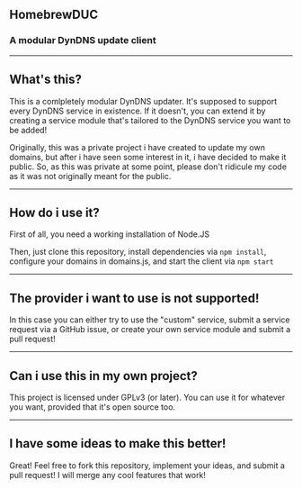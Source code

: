 ## HomebrewDUC
### A modular DynDNS update client

---

## What's this?
This is a comlpletely modular DynDNS updater. It's supposed to support every DynDNS service in existence. If it doesn't, you can extend it by creating a service module that's tailored to the DynDNS service you want to be added!

Originally, this was a private project i have created to update my own domains, but after i have seen some interest in it, i have decided to make it public. So, as this was private at some point, please don't ridicule my code as it was not originally meant for the public.

---

## How do i use it?

First of all, you need a working installation of Node.JS

Then, just clone this repository, install dependencies via ``npm install``, configure your domains in domains.js, and start the client via ``npm start``

---

## The provider i want to use is not supported!

In this case you can either try to use the "custom" service, submit a service request via a GitHub issue, or create your own service module and submit a pull request!

---

## Can i use this in my own project?

This project is licensed under GPLv3 (or later). You can use it for whatever you want, provided that it's open source too.

---

## I have some ideas to make this better!

Great! Feel free to fork this repository, implement your ideas, and submit a pull request! I will merge any cool features that work!